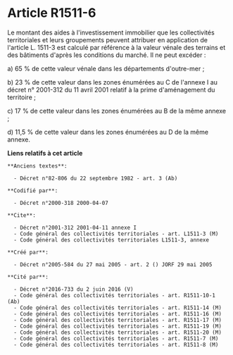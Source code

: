 # Article R1511-6

Le montant des aides à l'investissement immobilier que les collectivités territoriales et leurs groupements peuvent attribuer
en application de l'article L. 1511-3 est calculé par référence à la valeur vénale des terrains et des bâtiments d'après les
conditions du marché. Il ne peut excéder :

a) 65 % de cette valeur vénale dans les départements d'outre-mer ;

b) 23 % de cette valeur dans les zones énumérées au C de l'annexe I au décret n° 2001-312 du 11 avril 2001 relatif à la prime
d'aménagement du territoire ;

c) 17 % de cette valeur dans les zones énumérées au B de la même annexe ;

d) 11,5 % de cette valeur dans les zones énumérées au D de la même annexe.

**Liens relatifs à cet article**

	**Anciens textes**:

	  - Décret n°82-806 du 22 septembre 1982 - art. 3 (Ab)

	**Codifié par**:

	  - Décret n°2000-318 2000-04-07

	**Cite**:

	  - Décret n°2001-312 2001-04-11 annexe I
	  - Code général des collectivités territoriales - art. L1511-3 (M)
	  - Code général des collectivités territoriales L1511-3, annexe

	**Créé par**:

	  - Décret n°2005-584 du 27 mai 2005 - art. 2 () JORF 29 mai 2005

	**Cité par**:

	  - Décret n°2016-733 du 2 juin 2016 (V)
	  - Code général des collectivités territoriales - art. R1511-10-1 (Ab)
	  - Code général des collectivités territoriales - art. R1511-14 (M)
	  - Code général des collectivités territoriales - art. R1511-16 (M)
	  - Code général des collectivités territoriales - art. R1511-17 (M)
	  - Code général des collectivités territoriales - art. R1511-19 (M)
	  - Code général des collectivités territoriales - art. R1511-20 (M)
	  - Code général des collectivités territoriales - art. R1511-7 (M)
	  - Code général des collectivités territoriales - art. R1511-8 (M)
